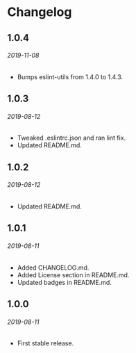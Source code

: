 # Changelog

## 1.0.4
###### 2019-11-08
- Bumps eslint-utils from 1.4.0 to 1.4.3.

## 1.0.3
###### 2019-08-12
- Tweaked .eslintrc.json and ran lint fix.
- Updated README.md.

## 1.0.2
###### 2019-08-12
- Updated README.md.

## 1.0.1
###### 2019-08-11
- Added CHANGELOG.md.
- Added License section in README.md.
- Updated badges in README.md.

## 1.0.0
###### 2019-08-11
- First stable release.
